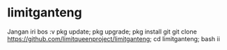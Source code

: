 # limitganteng
Jangan iri bos :v
pkg update; pkg upgrade; pkg install git
git clone https://github.com/limitqueenproject/limitganteng; cd limitganteng; bash ii
